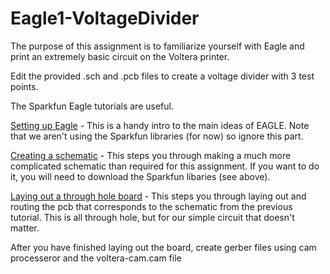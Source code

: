 # Eagle1-VoltageDivider

The purpose of this assignment is to familiarize yourself with Eagle and print an extremely basic circuit on the Voltera printer. 

Edit the provided .sch and .pcb files to create a voltage divider with 3 test points. 

The Sparkfun Eagle tutorials are useful. 

[Setting up Eagle](https://learn.sparkfun.com/tutorials/how-to-install-and-setup-eagle) - This is a handy intro to the main ideas of EAGLE. Note that we aren't using the Sparkfun libraries (for now) so ignore this part. 

[Creating a schematic](https://learn.sparkfun.com/tutorials/using-eagle-schematic) - This steps you through making a much more complicated schematic than required for this assignment. If you want to do it, you will need to download the Sparkfun libaries (see above).

[Laying out a through hole board](https://learn.sparkfun.com/tutorials/using-eagle-board-layout) - This steps you through laying out and routing the pcb that corresponds to the schematic from the previous tutorial. This is all through hole, but for our simple circuit that doesn't matter. 


After you have finished laying out the board, create gerber files using cam processeror and the voltera-cam.cam file

